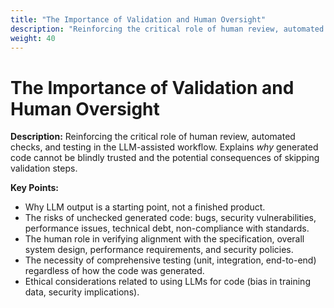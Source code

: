 ```yaml
---
title: "The Importance of Validation and Human Oversight"
description: "Reinforcing the critical role of human review, automated checks, and testing in the LLM-assisted workflow. Explains why generated code cannot be blindly trusted and the potential consequences of skipping validation steps."
weight: 40
---
```


# The Importance of Validation and Human Oversight

**Description:** Reinforcing the critical role of human review, automated checks, and testing in the LLM-assisted workflow. Explains *why* generated code cannot be blindly trusted and the potential consequences of skipping validation steps.

**Key Points:**  
  * Why LLM output is a starting point, not a finished product.  
  * The risks of unchecked generated code: bugs, security vulnerabilities, performance issues, technical debt, non-compliance with standards.  
  * The human role in verifying alignment with the specification, overall system design, performance requirements, and security policies.  
  * The necessity of comprehensive testing (unit, integration, end-to-end) regardless of how the code was generated.  
  * Ethical considerations related to using LLMs for code (bias in training data, security implications).
